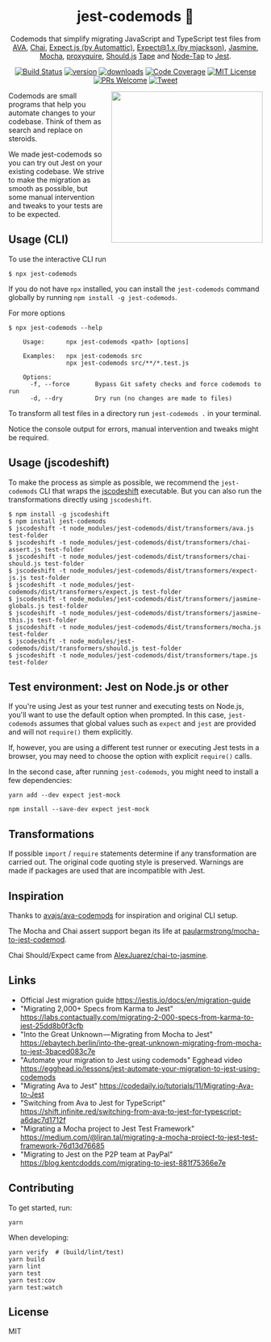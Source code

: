 <div align="center">
<h1> jest-codemods 👾</h1>

Codemods that simplify migrating JavaScript and TypeScript test files from
[AVA](https://github.com/avajs/ava),
[Chai](https://github.com/chaijs/chai),
[Expect.js (by Automattic)](https://github.com/Automattic/expect.js),
[Expect@1.x (by mjackson)](https://github.com/mjackson/expect),
[Jasmine](https://github.com/jasmine/jasmine),
[Mocha](https://github.com/mochajs/mocha),
[proxyquire](https://github.com/thlorenz/proxyquire),
[Should.js](https://github.com/tj/should.js/)
[Tape](https://github.com/substack/tape)
and
[Node-Tap](https://github.com/tapjs/node-tap)
to [Jest](https://facebook.github.io/jest/).

[![Build Status](https://travis-ci.org/skovhus/jest-codemods.svg?branch=master)](https://travis-ci.org/skovhus/jest-codemods)
[![version][version-badge]][package]
[![downloads](https://img.shields.io/npm/dm/jest-codemods.svg?style=flat-square)](http://npm-stat.com/charts.html?package=jest-codemods&from=2017-07-17)
[![Code Coverage](https://img.shields.io/codecov/c/github/skovhus/jest-codemods.svg?style=flat-square)](https://codecov.io/github/skovhus/jest-codemods)
[![MIT License](https://img.shields.io/npm/l/jest-codemods.svg?style=flat-square)](https://github.com/skovhus/jest-codemods/blob/master/LICENSE)
[![PRs Welcome](https://img.shields.io/badge/PRs-welcome-brightgreen.svg?style=flat-square)](http://makeapullrequest.com)
[![Tweet][twitter-badge]][twitter]

</div>

<img src="screenshot.gif" width="300" align="right" style="margin-bottom: 1em; margin-left: 1em">

Codemods are small programs that help you automate changes to your codebase.
Think of them as search and replace on steroids.

We made jest-codemods so you can try out Jest on your existing codebase.
We strive to make the migration as smooth as possible, but some manual intervention
and tweaks to your tests are to be expected.


## Usage (CLI)


To use the interactive CLI run

	$ npx jest-codemods

If you do not have `npx` installed, you can install the `jest-codemods` command globally by running `npm install -g jest-codemods`.

For more options
```
$ npx jest-codemods --help

    Usage:      npx jest-codemods <path> [options]

    Examples:   npx jest-codemods src
                npx jest-codemods src/**/*.test.js

    Options:
      -f, --force       Bypass Git safety checks and force codemods to run
      -d, --dry         Dry run (no changes are made to files)
```

To transform all test files in a directory run `jest-codemods .` in your terminal.

Notice the console output for errors, manual intervention and tweaks might be required.


## Usage (jscodeshift)

To make the process as simple as possible, we recommend the `jest-codemods` CLI
that wraps the [jscodeshift](https://github.com/facebook/jscodeshift) executable.
But you can also run the transformations directly using `jscodeshift`.

```
$ npm install -g jscodeshift
$ npm install jest-codemods
$ jscodeshift -t node_modules/jest-codemods/dist/transformers/ava.js test-folder
$ jscodeshift -t node_modules/jest-codemods/dist/transformers/chai-assert.js test-folder
$ jscodeshift -t node_modules/jest-codemods/dist/transformers/chai-should.js test-folder
$ jscodeshift -t node_modules/jest-codemods/dist/transformers/expect-js.js test-folder
$ jscodeshift -t node_modules/jest-codemods/dist/transformers/expect.js test-folder
$ jscodeshift -t node_modules/jest-codemods/dist/transformers/jasmine-globals.js test-folder
$ jscodeshift -t node_modules/jest-codemods/dist/transformers/jasmine-this.js test-folder
$ jscodeshift -t node_modules/jest-codemods/dist/transformers/mocha.js test-folder
$ jscodeshift -t node_modules/jest-codemods/dist/transformers/should.js test-folder
$ jscodeshift -t node_modules/jest-codemods/dist/transformers/tape.js test-folder
```

## Test environment: Jest on Node.js or other

If you're using Jest as your test runner and executing tests on Node.js, you'll want to use
the default option when prompted. In this case, `jest-codemods` assumes that global values
such as `expect` and `jest` are provided and will not `require()` them explicitly.

If, however, you are using a different test runner or executing Jest tests in a browser,
you may need to choose the option with explicit `require()` calls.

In the second case, after running `jest-codemods`, you might need to install a few dependencies:

    yarn add --dev expect jest-mock

    npm install --save-dev expect jest-mock


## Transformations

If possible `import` / `require` statements determine if any transformation are carried out.
The original code quoting style is preserved.
Warnings are made if packages are used that are incompatible with Jest.


## Inspiration

Thanks to [avajs/ava-codemods](https://github.com/avajs/ava-codemods) for inspiration and original CLI setup.

The Mocha and Chai assert support began its life at [paularmstrong/mocha-to-jest-codemod](https://github.com/paularmstrong/mocha-to-jest-codemod).

Chai Should/Expect came from [AlexJuarez/chai-to-jasmine](https://github.com/AlexJuarez/chai-to-jasmine).


## Links

- Official Jest migration guide https://jestjs.io/docs/en/migration-guide
- "Migrating 2,000+ Specs from Karma to Jest" https://labs.contactually.com/migrating-2-000-specs-from-karma-to-jest-25dd8b0f3cfb
- "Into the Great Unknown — Migrating from Mocha to Jest" https://ebaytech.berlin/into-the-great-unknown-migrating-from-mocha-to-jest-3baced083c7e
- "Automate your migration to Jest using codemods" Egghead video https://egghead.io/lessons/jest-automate-your-migration-to-jest-using-codemods
- "Migrating Ava to Jest" https://codedaily.io/tutorials/11/Migrating-Ava-to-Jest
- "Switching from Ava to Jest for TypeScript" https://shift.infinite.red/switching-from-ava-to-jest-for-typescript-a6dac7d1712f
- "Migrating a Mocha project to Jest Test Framework" https://medium.com/@liran.tal/migrating-a-mocha-project-to-jest-test-framework-76d13d76685
- "Migrating to Jest on the P2P team at PayPal" https://blog.kentcdodds.com/migrating-to-jest-881f75366e7e


## Contributing

To get started, run:

	yarn

When developing:

	yarn verify  # (build/lint/test)
	yarn build
	yarn lint
	yarn test
	yarn test:cov
	yarn test:watch


## License

MIT

[version-badge]: https://img.shields.io/npm/v/jest-codemods.svg?style=flat-square
[package]: https://www.npmjs.com/package/jest-codemods
[twitter]: https://twitter.com/intent/tweet?text=Check%20out%20jest-codemods!%20https://github.com/skovhus/jest-codemods%20%F0%9F%91%8D
[twitter-badge]: https://img.shields.io/twitter/url/https/github.com/skovhus/jest-codemods.svg?style=social
